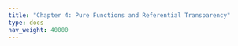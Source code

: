 ```yaml
---
title: "Chapter 4: Pure Functions and Referential Transparency"
type: docs
nav_weight: 40000
---
```


